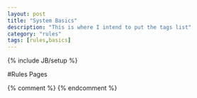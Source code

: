 ```yaml
---
layout: post
title: "System Basics"
description: "This is where I intend to put the tags list"
category: "rules"
tags: [rules,basics]
---
```

{% include JB/setup %}

#Rules Pages


{% comment %} <!--vim: set wrap ts=8 tw=0 fileencoding=utf-8 :--> {% endcomment %}
